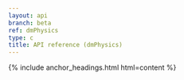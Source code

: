 ```yaml
---
layout: api
branch: beta
ref: dmPhysics
type: c
title: API reference (dmPhysics)
---
```

{% include anchor_headings.html html=content %}